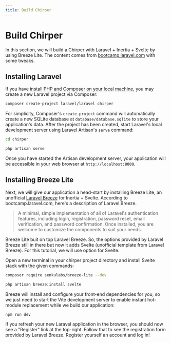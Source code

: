 ```yaml
---
title: Build Chirper
---
```


# Build Chirper

In this section, we will build a Chirper with Laravel + Inertia + Svelte by using Breeze Lite. The content comes from [bootcamp.laravel.com](https://bootcamp.laravel.com) with some tweaks.

## Installing Laravel

If you have [install PHP and Composer on your local machine](https://herd.laravel.com/), you may create a new Laravel project via Composer:

```bash
composer create-project laravel/laravel chirper
```

For simplicity, Composer's `create-project` command will automatically create a new SQLite database at `database/database.sqlite` to store your application's data. After the project has been created, start Laravel's local development server using Laravel Artisan's `serve` command:

```bash
cd chirper

php artisan serve
```

Once you have started the Artisan development server, your application will be accessible in your web browser at `http://localhost:8000`.

## Installing Breeze Lite

Next, we will give our application a head-start by installing Breeze Lite, an unofficial [Laravel Breeze](https://laravel.com/docs/starter-kits#laravel-breeze) for Inertia + Svelte. According to bootcamp.laravel.com, here's a description of Laravel Breeze.

> A minimal, simple implementation of all of Laravel's authentication features, including login, registration, password reset, email verification, and password confirmation. Once installed, you are welcome to customize the components to suit your needs.

Breeze Lite buit on top Laravel Breeze. So, the options provided by Laravel Breeze still in there but now it adds Svelte (unofficial template from Laravel Breeze). For this tutorial, we will use option for Svelte.

Open a new terminal in your chirper project directory and install Svelte stack with the given commands:

```bash
composer require senkulabs/breeze-lite --dev

php artisan breeze:install svelte
```

Breeze will install and configure your front-end dependencies for you, so we just need to start the Vite development server to enable instant hot-module replacement while we build our application:

```bash
npm run dev
```

If you refresh your new Laravel application in the browser, you should now see a "Register" link at the top-right. Follow that to see the registration form provided by Laravel Breeze. Register yourself an account and log in!